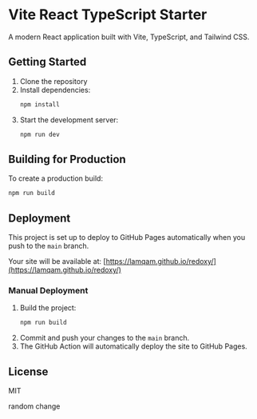 # Vite React TypeScript Starter

A modern React application built with Vite, TypeScript, and Tailwind CSS.

## Getting Started

1. Clone the repository
2. Install dependencies:
   ```bash
   npm install
   ```
3. Start the development server:
   ```bash
   npm run dev
   ```

## Building for Production

To create a production build:

```bash
npm run build
```

## Deployment

This project is set up to deploy to GitHub Pages automatically when you push to the `main` branch.


Your site will be available at: [https://lamqam.github.io/redoxy/](https://lamqam.github.io/redoxy/)

### Manual Deployment

1. Build the project:
   ```bash
   npm run build
   ```
2. Commit and push your changes to the `main` branch.
3. The GitHub Action will automatically deploy the site to GitHub Pages.

## License

MIT

random change
